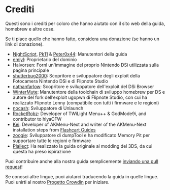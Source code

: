 # Crediti

Questi sono i crediti per coloro che hanno aiutato con il sito web della guida, homebrew e altre cose.

Se ti piace quello che hanno fatto, considera una donazione (se hanno un link di donazione).

- [NightScript](https://nightscript370.github.io/), [Pk11](https://pk11.us/) & [Peter0x44](https://github.com/Peter0x44): Manutentori della guida
- [emiyl](https://emiyl.com/paypal): Proprietario del dominio
- Halvorsen: Fornì un'immagine del proprio Nintendo DSi utilizzata sulla pagina principale
- [shutterbug2000](https://paypal.me/projectkaeru): Scopritore e sviluppatore degli exploit della Fotocamera Nintendo DSi e di Flipnote Studio
- [nathanfarlow](https://github.com/nathanfarlow): Scopritore e sviluppatore dell'exploit del DSi Browser
- [WinterMute](https://devkitpro.org/support-devkitpro): Manutentore della toolchain di sviluppo homebrew per DS e autore del fork dell’exploit ugopwn di Flipnote Studio, con cui ha realizzato Flipnote Lenny (compatibile con tutti i firmware e le regioni)
- [nocash](http://problemkaputt.de/donate.htm): Sviluppatore di Unlaunch
- [RocketRobz](https://github.com/RocketRobz): Developer of TWiLight Menu++ & GodMode9i, and contributor to hiyaCFW
- [Kei](https://github.com/coderkei): Developer of AKMenu-Next and writer of the AKMenu-Next installation steps from [Flashcart Guides](https://sanrax.github.io/flashcart-guides/tutorials/akmenu-next/#__tabbed_1_2)
- [zoogie](https://github.com/zoogie): Sviluppatore di dumpTool e ha modificato Memory Pit per supportare tutte le regioni e firmware
- [Plailect](https://github.com/Plailect): Ha realizzato la guida originale al modding del 3DS, da cui questa ha preso ispirazione

Puoi contribuire anche alla nostra guida semplicemente [inviando una pull request](https://github.com/cfw-guide/dsi.cfw.guide/)!

Se conosci altre lingue, puoi aiutarci traducendo la guida in quelle lingue. Puoi unirti al nostro [Progetto Crowdin](https://crowdin.com/project/dsi-guide) per iniziare.
